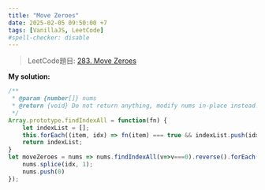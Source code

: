 ```yaml
---
title: "Move Zeroes"
date: 2025-02-05 09:50:00 +7
tags: [VanillaJS, LeetCode]
#spell-checker: disable
---
```


> LeetCode題目: [283. Move Zeroes](https://leetcode.com/problems/move-zeroes/description/?envType=study-plan-v2&envId=leetcode-75)

**My solution:**
```js
/**
 * @param {number[]} nums
 * @return {void} Do not return anything, modify nums in-place instead.
 */
Array.prototype.findIndexAll = function(fn) {
    let indexList = [];
    this.forEach((item, idx) => fn(item) === true && indexList.push(idx));
    return indexList;
}
let moveZeroes = nums => nums.findIndexAll(v=>v===0).reverse().forEach(idx => {
    nums.splice(idx, 1);
    nums.push(0)
});
```
